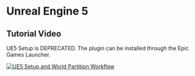 # Unreal Engine 5

## Tutorial Video

UE5 Setup is DEPRECATED. The plugin can be installed through the Epic Games Launcher.  


[![UE5 Setup and World Partition Workflow](https://img.youtube.com/vi/6nOXwi70U7o/0.jpg)](https://www.youtube.com/watch?v=6nOXwi70U7o)
